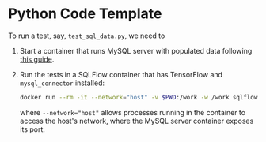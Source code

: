 # Python Code Template

To run a test, say, `test_sql_data.py`, we need to

1. Start a container that runs MySQL server with populated data following [this guide](https://github.com/sql-machine-learning/sqlflow/blob/develop/example/datasets/README.md).

1. Run the tests in a SQLFlow container that has TensorFlow and `mysql_connector` installed:

   ```bash
   docker run --rm -it --network="host" -v $PWD:/work -w /work sqlflow/sqlflow python test_sql_data.py
   ```

   where `--network="host"` allows processes running in the container to access the host's network, where the MySQL server container exposes its port.
